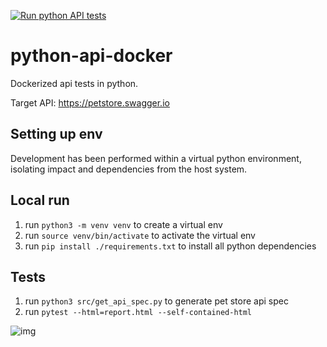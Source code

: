 
[![Run python API tests](https://github.com/alexandlazaris/challenge-rest-python/actions/workflows/run-tests.yml/badge.svg?branch=main)](https://github.com/alexandlazarischallenge-rest-python/actions/workflows/run-tests.yml)

# python-api-docker
Dockerized api tests in python.  

Target API: https://petstore.swagger.io

## Setting up env

Development has been performed within a virtual python environment, isolating impact and dependencies from the host system.

## Local run

1. run `python3 -m venv venv` to create a virtual env
2. run `source venv/bin/activate` to activate the virtual env
3. run `pip install ./requirements.txt` to install all python dependencies

## Tests

1. run `python3 src/get_api_spec.py` to generate pet store api spec
2. run `pytest --html=report.html --self-contained-html`

![img](./example-report.png)


